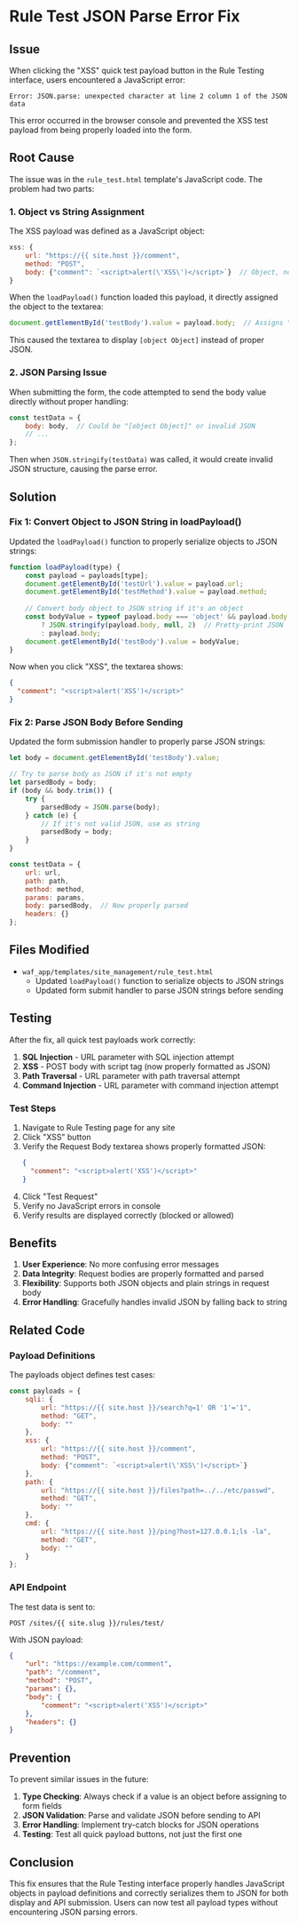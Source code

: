 # Rule Test JSON Parse Error Fix

## Issue

When clicking the "XSS" quick test payload button in the Rule Testing interface, users encountered a JavaScript error:

```
Error: JSON.parse: unexpected character at line 2 column 1 of the JSON data
```

This error occurred in the browser console and prevented the XSS test payload from being properly loaded into the form.

## Root Cause

The issue was in the `rule_test.html` template's JavaScript code. The problem had two parts:

### 1. Object vs String Assignment

The XSS payload was defined as a JavaScript object:

```javascript
xss: {
    url: "https://{{ site.host }}/comment",
    method: "POST",
    body: {"comment": `<script>alert(\'XSS\')</script>`}  // Object, not string
}
```

When the `loadPayload()` function loaded this payload, it directly assigned the object to the textarea:

```javascript
document.getElementById('testBody').value = payload.body;  // Assigns "[object Object]"
```

This caused the textarea to display `[object Object]` instead of proper JSON.

### 2. JSON Parsing Issue

When submitting the form, the code attempted to send the body value directly without proper handling:

```javascript
const testData = {
    body: body,  // Could be "[object Object]" or invalid JSON
    // ...
};
```

Then when `JSON.stringify(testData)` was called, it would create invalid JSON structure, causing the parse error.

## Solution

### Fix 1: Convert Object to JSON String in loadPayload()

Updated the `loadPayload()` function to properly serialize objects to JSON strings:

```javascript
function loadPayload(type) {
    const payload = payloads[type];
    document.getElementById('testUrl').value = payload.url;
    document.getElementById('testMethod').value = payload.method;
    
    // Convert body object to JSON string if it's an object
    const bodyValue = typeof payload.body === 'object' && payload.body !== null
        ? JSON.stringify(payload.body, null, 2)  // Pretty-print JSON
        : payload.body;
    document.getElementById('testBody').value = bodyValue;
}
```

Now when you click "XSS", the textarea shows:
```json
{
  "comment": "<script>alert('XSS')</script>"
}
```

### Fix 2: Parse JSON Body Before Sending

Updated the form submission handler to properly parse JSON strings:

```javascript
let body = document.getElementById('testBody').value;

// Try to parse body as JSON if it's not empty
let parsedBody = body;
if (body && body.trim()) {
    try {
        parsedBody = JSON.parse(body);
    } catch (e) {
        // If it's not valid JSON, use as string
        parsedBody = body;
    }
}

const testData = {
    url: url,
    path: path,
    method: method,
    params: params,
    body: parsedBody,  // Now properly parsed
    headers: {}
};
```

## Files Modified

- `waf_app/templates/site_management/rule_test.html`
  - Updated `loadPayload()` function to serialize objects to JSON strings
  - Updated form submit handler to parse JSON strings before sending

## Testing

After the fix, all quick test payloads work correctly:

1. **SQL Injection** - URL parameter with SQL injection attempt
2. **XSS** - POST body with script tag (now properly formatted as JSON)
3. **Path Traversal** - URL parameter with path traversal attempt
4. **Command Injection** - URL parameter with command injection attempt

### Test Steps

1. Navigate to Rule Testing page for any site
2. Click "XSS" button
3. Verify the Request Body textarea shows properly formatted JSON:
   ```json
   {
     "comment": "<script>alert('XSS')</script>"
   }
   ```
4. Click "Test Request"
5. Verify no JavaScript errors in console
6. Verify results are displayed correctly (blocked or allowed)

## Benefits

1. **User Experience**: No more confusing error messages
2. **Data Integrity**: Request bodies are properly formatted and parsed
3. **Flexibility**: Supports both JSON objects and plain strings in request body
4. **Error Handling**: Gracefully handles invalid JSON by falling back to string

## Related Code

### Payload Definitions

The payloads object defines test cases:

```javascript
const payloads = {
    sqli: {
        url: "https://{{ site.host }}/search?q=1' OR '1'='1",
        method: "GET",
        body: ""
    },
    xss: {
        url: "https://{{ site.host }}/comment",
        method: "POST",
        body: {"comment": `<script>alert(\'XSS\')</script>`}
    },
    path: {
        url: "https://{{ site.host }}/files?path=../../etc/passwd",
        method: "GET",
        body: ""
    },
    cmd: {
        url: "https://{{ site.host }}/ping?host=127.0.0.1;ls -la",
        method: "GET",
        body: ""
    }
};
```

### API Endpoint

The test data is sent to:
```
POST /sites/{{ site.slug }}/rules/test/
```

With JSON payload:
```json
{
    "url": "https://example.com/comment",
    "path": "/comment",
    "method": "POST",
    "params": {},
    "body": {
        "comment": "<script>alert('XSS')</script>"
    },
    "headers": {}
}
```

## Prevention

To prevent similar issues in the future:

1. **Type Checking**: Always check if a value is an object before assigning to form fields
2. **JSON Validation**: Parse and validate JSON before sending to API
3. **Error Handling**: Implement try-catch blocks for JSON operations
4. **Testing**: Test all quick payload buttons, not just the first one

## Conclusion

This fix ensures that the Rule Testing interface properly handles JavaScript objects in payload definitions and correctly serializes them to JSON for both display and API submission. Users can now test all payload types without encountering JSON parsing errors.